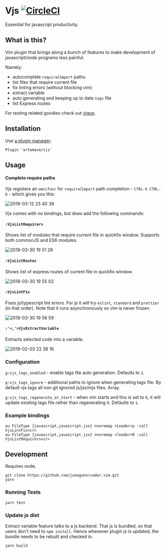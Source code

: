 # Vjs [![CircleCI](https://circleci.com/gh/artemave/vjs.svg?style=svg)](https://circleci.com/gh/artemave/vjs)

Essential for javascript productivity.

## What is this?

Vim plugin that brings along a bunch of features to make development of javascript/node programs less painful.

Namely:

- autocomplete `require`/`import` paths
- list files that require current file
- fix linting errors (without blocking vim)
- extract variable
- auto generating and keeping up to date `tags` file
- list Express routes

For testing related goodies check out [vigun](https://github.com/artemave/vigun).

## Installation

Use [a plugin manager](https://github.com/VundleVim/Vundle.vim):

```vim script
Plugin 'artemave/vjs'
``` 

## Usage

#### Complete require paths

Vjs registers an `omnifunc` for `require`/`import` path completion - `CTRL-X CTRL-O` - which gives you this:

![2018-03-12 23 40 39](https://user-images.githubusercontent.com/23721/38147456-b25bad1a-3452-11e8-984f-f609de469211.gif)

Vjs comes with no bindings, but does add the following commands:

#### `:VjsListRequirers`

Shows list of modules that require current file in quickfix window. Supports both commonJS and ES6 modules.

![2018-03-30 19 51 28](https://user-images.githubusercontent.com/23721/38147735-d9631104-3453-11e8-91fa-67db2bf13055.gif)

#### `:VjsListRoutes`

Shows list of express routes of current file in quickfix window.

![2018-03-30 19 55 02](https://user-images.githubusercontent.com/23721/38147868-5995de2e-3454-11e8-9f87-8178004862d9.gif)

#### `:VjsLintFix`

Fixes js/typescript lint errors. For js it will try `eslint`, `standard` and `prettier` (in that order). Note that it runs asynchronously so vim is never frozen.

![2018-03-30 19 56 59](https://user-images.githubusercontent.com/23721/38147921-9ff6de22-3454-11e8-810d-596451d3765d.gif)

#### `:'<,'>VjsExtractVariable`

Extracts selected code into a variable.

![2019-02-03 22 38 16](https://user-images.githubusercontent.com/23721/52183335-27da2280-2807-11e9-84bd-e51e424d0872.gif)

### Configuration

`g:vjs_tags_enabled` - enable tags file auto generation. Defaults to `1`.

`g:vjs_tags_ignore` - additional paths to ignore when generating tags file. By default vjs tags all non git ignored js/jsx/mjs files. Array.

`g:vjs_tags_regenerate_at_start` - when vim starts and this is set to `0`, it will update existing tags file rather than regenerating it. Defaults to `1`.

### Example bindings

```vim script
au FileType {javascript,javascript.jsx} nnoremap <Leader>p :call VjsLintFix<cr>
au FileType {javascript,javascript.jsx} nnoremap <leader>R :call VjsListRequirers<cr>
```

## Development

Requires node.

```
git clone https://github.com/junegunn/vader.vim.git
yarn
```

### Running Tests

```
yarn test
```

### Update js dist

Extract variable feature talks to a js backend. That js is bundled, so that users don't need to `npm install`. Hence whenever plugin js is updated, the bundle needs to be rebuilt and checked in. 

```
yarn build
```
